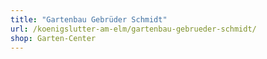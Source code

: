 ```yaml
---
title: "Gartenbau Gebrüder Schmidt"
url: /koenigslutter-am-elm/gartenbau-gebrueder-schmidt/
shop: Garten-Center
---
```

